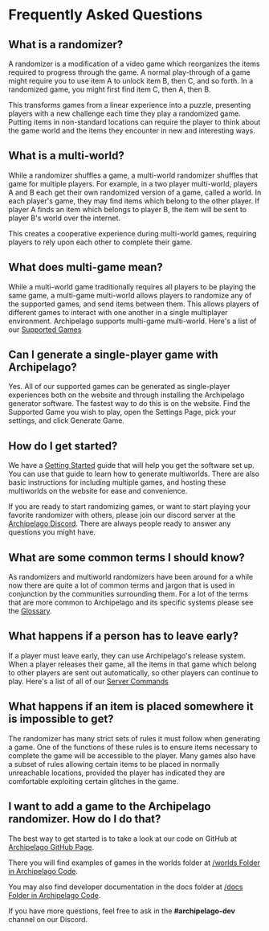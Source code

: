 # Frequently Asked Questions

## What is a randomizer?

A randomizer is a modification of a video game which reorganizes the items required to progress through the game. A
normal play-through of a game might require you to use item A to unlock item B, then C, and so forth. In a randomized
game, you might first find item C, then A, then B.

This transforms games from a linear experience into a puzzle, presenting players with a new challenge each time they
play a randomized game. Putting items in non-standard locations can require the player to think about the game world and
the items they encounter in new and interesting ways.

## What is a multi-world?

While a randomizer shuffles a game, a multi-world randomizer shuffles that game for multiple players. For example, in a
two player multi-world, players A and B each get their own randomized version of a game, called a world. In each player's
game, they may find items which belong to the other player. If player A finds an item which belongs to player B, the
item will be sent to player B's world over the internet.

This creates a cooperative experience during multi-world games, requiring players to rely upon each other to complete
their game.

## What does multi-game mean?

While a multi-world game traditionally requires all players to be playing the same game, a multi-game multi-world allows
players to randomize any of the supported games, and send items between them. This allows players of different
games to interact with one another in a single multiplayer environment.  Archipelago supports multi-game multi-world.
Here's a list of our [Supported Games](https://archipelago.gg/games)

## Can I generate a single-player game with Archipelago?

Yes. All of our supported games can be generated as single-player experiences both on the website and through installing 
the Archipelago generator software. The fastest way to do this is on the website. Find the Supported Game you wish to play, 
open the Settings Page, pick your settings, and click Generate Game.

## How do I get started?

We have a [Getting Started](https://archipelago.gg/tutorial/Archipelago/setup/en) guide that will help you get the
software set up.  You can use that guide to learn how to generate multiworlds.  There are also basic instructions for
including multiple games, and hosting these multiworlds on the website for ease and convenience.

If you are ready to start randomizing games, or want to start playing your favorite randomizer with others, please join
our discord server at the [Archipelago Discord](https://discord.gg/8Z65BR2). There are always people ready to answer
any questions you might have.

## What are some common terms I should know?

As randomizers and multiworld randomizers have been around for a while now there are quite a lot of common terms
and jargon that is used in conjunction by the communities surrounding them. For a lot of the terms that are more common
to Archipelago and its specific systems please see the [Glossary](/glossary/en).

## What happens if a person has to leave early?

If a player must leave early, they can use Archipelago's release system. When a player releases their game, all the
items in that game which belong to other players are sent out automatically, so other players can continue to play.
Here's a list of all of our [Server Commands](https://archipelago.gg/tutorial/Archipelago/commands/en)

## What happens if an item is placed somewhere it is impossible to get?

The randomizer has many strict sets of rules it must follow when generating a game. One of the functions of these rules
is to ensure items necessary to complete the game will be accessible to the player. Many games also have a subset of
rules allowing certain items to be placed in normally unreachable locations, provided the player has indicated they are
comfortable exploiting certain glitches in the game.

## I want to add a game to the Archipelago randomizer. How do I do that?

The best way to get started is to take a look at our code on GitHub
at [Archipelago GitHub Page](https://github.com/ArchipelagoMW/Archipelago).

There you will find examples of games in the worlds folder
at [/worlds Folder in Archipelago Code](https://github.com/ArchipelagoMW/Archipelago/tree/main/worlds).

You may also find developer documentation in the docs folder
at [/docs Folder in Archipelago Code](https://github.com/ArchipelagoMW/Archipelago/tree/main/docs).

If you have more questions, feel free to ask in the **#archipelago-dev** channel on our Discord.
